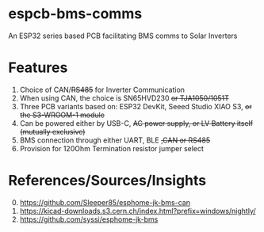 # espcb-bms-comms
An ESP32 series based PCB facilitating BMS comms to Solar Inverters

# Features
1. Choice of CAN/~~RS485~~ for Inverter Communication
2. When using CAN, the choice is SN65HVD230 ~~or TJA1050/1051T~~
3. Three PCB variants based on: ESP32 DevKit, Seeed Studio XIAO S3, ~~or the S3-WROOM-1 module~~
4. Can be powered either by USB-C, ~~AC power supply, or LV Battery itself (mutually exclusive)~~
5. BMS connection through either UART, BLE ~~,CAN or RS485~~
6. Provision for 120Ohm Termination resistor jumper select
   
# References/Sources/Insights

0. https://github.com/Sleeper85/esphome-jk-bms-can
1. https://kicad-downloads.s3.cern.ch/index.html?prefix=windows/nightly/
2. https://github.com/syssi/esphome-jk-bms
